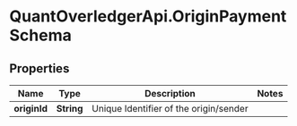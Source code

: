 # QuantOverledgerApi.OriginPaymentSchema

## Properties

Name | Type | Description | Notes
------------ | ------------- | ------------- | -------------
**originId** | **String** | Unique Identifier of the origin/sender | 


